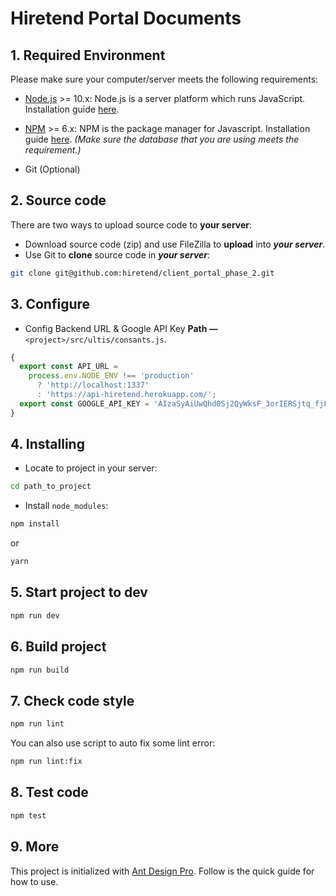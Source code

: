 # Hiretend Portal Documents

## 1. Required Environment

Please make sure your computer/server meets the following requirements:

- [Node.js](https://nodejs.org/) >= 10.x: Node.js is a server platform which runs JavaScript. Installation guide [here](https://nodejs.org/en/download/).

- [NPM](https://www.npmjs.com/) >= 6.x: NPM is the package manager for Javascript. Installation guide [here](https://nodejs.org/en/download/). _(Make sure the database that you are using meets the requirement.)_

- Git (Optional)

## 2. Source code

There are two ways to upload source code to **your server**:

- Download source code (zip) and use FileZilla to **upload** into **_your server_**.
- Use Git to **clone** source code in **_your server_**:

```bash
git clone git@github.com:hiretend/client_portal_phase_2.git
```

## 3. Configure

- Config Backend URL & Google API Key **Path —** `<project>/src/ultis/consants.js`.

```js
{
  export const API_URL =
    process.env.NODE_ENV !== 'production'
      ? 'http://localhost:1337'
      : 'https://api-hiretend.herokuapp.com/';
  export const GOOGLE_API_KEY = 'AIzaSyAiUwQhd0Sj2QyWksF_3orIERSjtq_fjFU';
}
```

## 4. Installing

- Locate to project in your server:

```bash
cd path_to_project
```

- Install `node_modules`:

```bash
npm install
```

or

```bash
yarn
```

## 5. Start project to dev

```bash
npm run dev
```

## 6. Build project

```bash
npm run build
```

## 7. Check code style

```bash
npm run lint
```

You can also use script to auto fix some lint error:

```bash
npm run lint:fix
```

## 8. Test code

```bash
npm test
```

## 9. More

This project is initialized with [Ant Design Pro](https://pro.ant.design). Follow is the quick guide for how to use.
